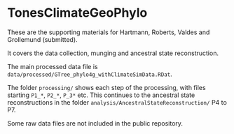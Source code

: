 # TonesClimateGeoPhylo

These are the supporting materials for Hartmann, Roberts, Valdes and Grollemund (submitted).

It covers the data collection, munging and ancestral state reconstruction.

The main processed data file is `data/processed/GTree_phylo4g_withClimateSimData.RDat`.


The folder `processing/` shows each step of the processing, with files starting `P1_*`, `P2_*`, `P_3*` etc. This continues to the ancestral state reconstructions in the folder `analysis/AncestralStateReconstruction/` P4 to P7.

Some raw data files are not included in the public repository.